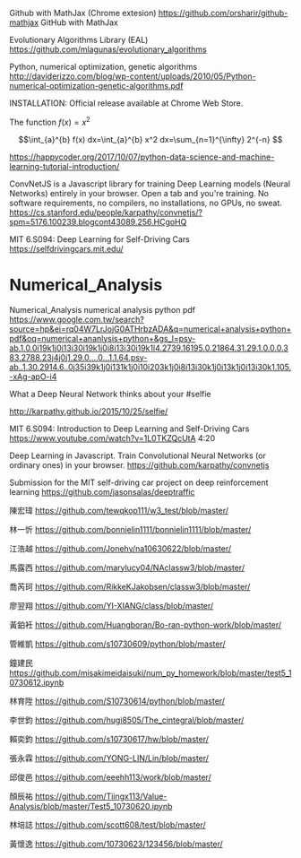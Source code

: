 Github with MathJax (Chrome extesion) https://github.com/orsharir/github-mathjax GitHub with MathJax

Evolutionary Algorithms Library (EAL)
https://github.com/mlagunas/evolutionary_algorithms

Python, numerical optimization,
genetic algorithms
http://daviderizzo.com/blog/wp-content/uploads/2010/05/Python-numerical-optimization-genetic-algorithms.pdf


INSTALLATION:
Official release available at Chrome Web Store.

The function $f(x)=x^2$ 

$$\int_{a}^{b} f(x) dx=\int_{a}^{b} x^2 dx=\sum_{n=1}^{\infty} 2^{-n}  $$


https://happycoder.org/2017/10/07/python-data-science-and-machine-learning-tutorial-introduction/


ConvNetJS is a Javascript library for training Deep Learning models (Neural Networks) entirely in your browser. Open a tab and you're training. No software requirements, no compilers, no installations, no GPUs, no sweat.
https://cs.stanford.edu/people/karpathy/convnetjs/?spm=5176.100239.blogcont43089.256.HCgoHQ

MIT 6.S094: Deep Learning for Self-Driving Cars
https://selfdrivingcars.mit.edu/

# Numerical_Analysis
Numerical_Analysis
numerical analysis python pdf
https://www.google.com.tw/search?source=hp&ei=rq04W7LrJojG0ATHrbzADA&q=numerical+analysis+python+pdf&oq=numerical+ananlysis+python+&gs_l=psy-ab.1.0.0i19k1j0i13i30i19k1j0i8i13i30i19k1l4.2739.16195.0.21864.31.29.1.0.0.0.383.2788.23j4j0j1.29.0....0...1.1.64.psy-ab..1.30.2914.6..0j35i39k1j0i131k1j0i10i203k1j0i8i13i30k1j0i13k1j0i13i30k1.105.-xAg-apO-i4

What a Deep Neural Network thinks about your #selfie

http://karpathy.github.io/2015/10/25/selfie/

MIT 6.S094: Introduction to Deep Learning and Self-Driving Cars
https://www.youtube.com/watch?v=1L0TKZQcUtA   4:20

Deep Learning in Javascript. Train Convolutional Neural Networks (or ordinary ones) in your browser.
https://github.com/karpathy/convnetjs
             
Submission for the MIT self-driving car project on deep reinforcement learning
https://github.com/jasonsalas/deeptraffic

陳宏瑋   https://github.com/tewqkop111/w3_test/blob/master/

林一忻   https://github.com/bonnielin1111/bonnielin1111/blob/master/

江浩越   https://github.com/Jonehy/na10630622/blob/master/
             
馬露西   https://github.com/marylucy04/NAclassw3/blob/master/           

喬芮珂   https://github.com/RikkeKJakobsen/classw3/blob/master/

廖翌翔   https://github.com/YI-XIANG/class/blob/master/

黃鉑衽   https://github.com/Huangboran/Bo-ran-python-work/blob/master/

管維凱   https://github.com/s10730609/python/blob/master/
       
鐘建民   https://github.com/misakimeidaisuki/num_py_homework/blob/master/test5_10730612.ipynb

林育陞   https://github.com/S10730614/python/blob/master/

李世鈞   https://github.com/hugi8505/The_cintegral/blob/master/

賴奕鈞   https://github.com/s10730617/hw/blob/master/

張永霖   https://github.com/YONG-LIN/Lin/blob/master/

邱俊邑   https://github.com/eeehh113/work/blob/master/

顏辰祐   https://github.com/Tiingx113/Value-Analysis/blob/master/Test5_10730620.ipynb

林培誌   https://github.com/scott608/test/blob/master/

黃懷逸   https://github.com/10730623/123456/blob/master/             
